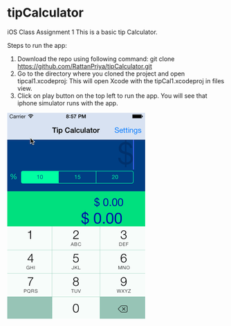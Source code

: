 tipCalculator
=============

iOS Class Assignment 1
This is a basic tip Calculator. 


Steps to run the app:
1. Download the repo using following command:
git clone https://github.com/RattanPriya/tipCalculator.git
2. Go to the directory where you cloned the project and open tipcal1.xcodeproj:
This will open Xcode with the tipCal1.xcodeproj in files view.
3. Click on play button on the top left to run the app. You will see that iphone simulator runs with the app.

![alt tag](https://github.com/RattanPriya/tipCalculator/blob/master/tipCal2.gif)


  
